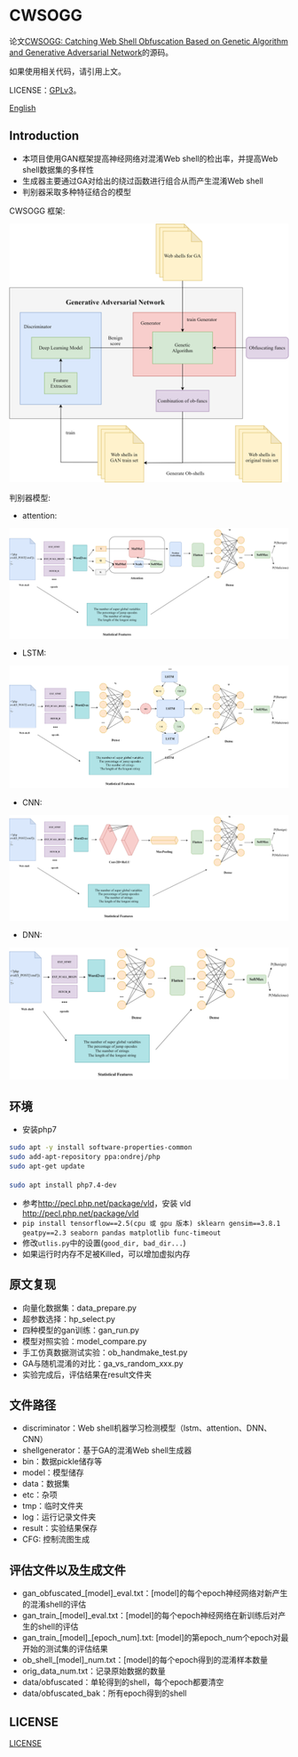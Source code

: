 # CWSOGG

论文[CWSOGG: Catching Web Shell Obfuscation Based on Genetic Algorithm and Generative Adversarial Network](https://doi.org/10.1093/comjnl/bxac040)的源码。

如果使用相关代码，请引用上文。

LICENSE：[GPLv3](/COPYING)。

[English](/readme.md)

## Introduction

* 本项目使用GAN框架提高神经网络对混淆Web shell的检出率，并提高Web shell数据集的多样性
* 生成器主要通过GA对给出的绕过函数进行组合从而产生混淆Web shell
* 判别器采取多种特征结合的模型

CWSOGG 框架:

![framework](img/GA-GAN.png)

判别器模型:

* attention:

![attention](img/attention_model.png)

* LSTM:

![LSTM](img/LSTM_model.png)

* CNN:

![CNN](img/CNN_model.png)

* DNN:

![DNN](img/DNN_model.png)

## 环境

* 安装php7

```bash
sudo apt -y install software-properties-common
sudo add-apt-repository ppa:ondrej/php
sudo apt-get update

sudo apt install php7.4-dev
```

* 参考<http://pecl.php.net/package/vld>，安装 vld <http://pecl.php.net/package/vld>
* `pip install tensorflow==2.5(cpu 或 gpu 版本) sklearn gensim==3.8.1 geatpy==2.3 seaborn pandas matplotlib func-timeout`
* 修改`utlis.py`中的设置(`good_dir, bad_dir...`)
* 如果运行时内存不足被Killed，可以增加虚拟内存

## 原文复现

* 向量化数据集：data_prepare.py
* 超参数选择：hp_select.py
* 四种模型的gan训练：gan_run.py
* 模型对照实验：model_compare.py
* 手工仿真数据测试实验：ob_handmake_test.py
* GA与随机混淆的对比：ga_vs_random_xxx.py
* 实验完成后，评估结果在result文件夹

## 文件路径

* discriminator：Web shell机器学习检测模型（lstm、attention、DNN、CNN）
* shellgenerator：基于GA的混淆Web shell生成器
* bin：数据pickle储存等
* model：模型储存
* data：数据集
* etc：杂项
* tmp：临时文件夹
* log：运行记录文件夹
* result：实验结果保存
* CFG: 控制流图生成

## 评估文件以及生成文件

* gan_obfuscated_[model]_eval.txt：[model]的每个epoch神经网络对新产生的混淆shell的评估
* gan_train_[model]_eval.txt：[model]的每个epoch神经网络在新训练后对产生的shell的评估
* gan_train_[model]_[epoch_num].txt: [model]的第epoch_num个epoch对最开始的测试集的评估结果
* ob_shell_[model]_num.txt：[model]的每个epoch得到的混淆样本数量
* orig_data_num.txt：记录原始数据的数量
* data/obfuscated：单轮得到的shell，每个epoch都要清空
* data/obfuscated_bak：所有epoch得到的shell

## LICENSE

[LICENSE](/COPYING)
